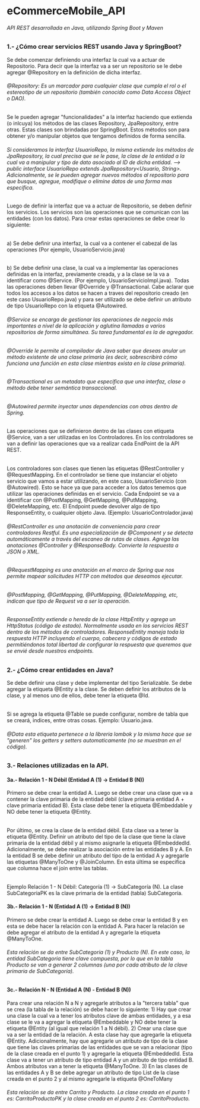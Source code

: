 # eCommerceMobile_API
###### API REST desarrollada en Java, utilizando Spring Boot y Maven

### 1.- ¿Cómo crear servicios REST usando Java y SpringBoot?
Se debe comenzar definiendo una interfaz la cual va a actuar de Repositorio.
Para decir que la interfaz va a ser un repositorio se le debe agregar @Repository 
en la definición de dicha interfaz.
###### @Repository: Es un marcador para cualquier clase que cumpla el rol o el estereotipo de un repositorio (también conocido como Data Access Object o DAO).
Se le pueden agregar "funcionalidades" a la interfaz haciendo que extienda (o inlcuya) los métodos de las clases Repository, JpaRepository, entre otras. Estas clases son brindadas por SpringBoot. Estos métodos son para obtener y/o manipular objetos que tengamos definidos de forma sencilla.
###### Si consideramos la interfaz UsuarioRepo, la misma extiende los métodos de JpaRepository, la cual precisa que se le pase, la clase de la entidad a la cual va a manipular y tipo de dato asociado al ID de dicha entidad. --> public interface UsuarioRepo extends JpaRepository<Usuario, String>. Adicionalmente, se le pueden agregar nuevos métodos al repositorio para que busque, agregue, modifique o elimine datos de una forma mas específica.
Luego de definir la interfaz que va a actuar de Repositorio, se deben definir los servicios. Los servicios son las operaciones que se comunican con las entidades (con los datos). Para crear estas operaciones se debe crear lo siguiente:
######
a) Se debe definir una interfaz, la cual va a contener el cabezal de las operaciones (Por ejemplo, UsuarioServicio.java)
######
b) Se debe definir una clase, la cual va a implementar las operaciones definidas en la interfaz, previamente creada, y a la clase se la va a identificar como @Service. (Por ejemplo, UsuarioServicioImpl.java). Todas las operaciones deben llevar @Override y @Transactional. Cabe aclarar que todos los accesos a los datos se hacen a traves del repositorio creado (en este caso UsuarioRepo.java) y para ser utilizado se debe definir un atributo de tipo UsuarioRepo con la etiqueta @Autowired.
###### @Service se encarga de gestionar las operaciones de negocio más importantes a nivel de la aplicación y aglutina llamadas a varios repositorios de forma simultánea. Su tarea fundamental es la de agregador.
###### @Override le permite al compilador de Java saber que deseas anular un método existente de una clase primaria (es decir, sobrescribirá cómo funciona una función en esta clase mientras exista en la clase primaria).
###### @Transactional es un metadato que especifica que una interfaz, clase o método debe tener semántica transaccional.
###### @Autowired permite inyectar unas dependencias con otras dentro de Spring.
Las operaciones que se definieron dentro de las clases con etiqueta @Service, van a ser utilizadas en los Controladores. En los controladores se van a definir las operaciones que va a realizar cada EndPoint de la API REST.
######
Los controladores son clases que tienen las etiquetas @RestController y @RequestMapping. En el controlador se tiene que instanciar el objeto servicio que vamos a estar utilizando, en este caso, UsuarioServicio (con @Autowired). Esto se hace ya que para acceder a los datos tenemos que utilizar las operaciones definidas en el servicio.
Cada Endpoint se va a identificar con @PostMapping, @GetMapping, @PutMapping, @DeleteMapping, etc. El Endpoint puede devolver algo de tipo ResponseEntity, o cualquier objeto Java. (Ejemplo: UsuarioControlador.java)
###### @RestController es una anotación de conveniencia para crear controladores Restful. Es una especialización de @Component y se detecta automáticamente a través del escaneo de rutas de clases. Agrega las anotaciones @Controller y @ResponseBody. Convierte la respuesta a JSON o XML. 
###### @RequestMapping es una anotación en el marco de Spring que nos permite mapear solicitudes HTTP con métodos que deseamos ejecutar.
###### @PostMapping, @GetMapping, @PutMapping, @DeleteMapping, etc, indican que tipo de Request va a ser la operación.
###### ResponseEntity extiende o hereda de la clase HttpEntity y agrega un HttpStatus (código de estado). Normalmente usada en los servicios REST dentro de los métodos de controladores. ResponseEntity maneja toda la respuesta HTTP incluyendo el cuerpo, cabecera y códigos de estado permitiéndonos total libertad de configurar la respuesta que queremos que se envié desde nuestros endpoints.

### 2.- ¿Cómo crear entidades en Java?
Se debe definir una clase y debe implementar del tipo Serializable. Se debe agregar la etiqueta @Entity a la clase. Se deben definir los atributos de la clase, y al menos uno de ellos, debe tener la etiqueta @Id.
######
Si se agrega la etiqueta @Table se puede configurar, nombre de tabla que se creará, indices, entre otras cosas. Ejemplo: Usuario.java.
###### @Data esta etiqueta pertenece a la libreria lombok y la misma hace que se "generen" los getters y setters automaticamente (no se muestran en el código).

### 3.- Relaciones utilizadas en la API.
#### 3a.- Relación 1 - N Débil (Entidad A (1) -> Entidad B (N))
Primero se debe crear la entidad A. Luego se debe crear una clase que va a contener la clave primaria de la entidad debil (clave primaria entidad A + clave primaria entidad B). Esta clase debe tener la etiqueta @Embeddable y NO debe tener la etiqueta @Entity.
######
Por último, se crea la clase de la entidad débil. Esta clase va a tener la etiqueta @Entity. Definir un atributo del tipo de la clase que tiene la clave primaria de la entidad débil y al mismo asignarle la etiqueta @EmbeddedId. Adicionalmente, se debe realizar la asociación entre las entidades B y A. En la entidad B se debe definir un atributo del tipo de la entidad A y agregarle las etiquetas @ManyToOne y @JoinColumn. En esta última se especifica que columna hace el join entre las tablas. 
######
Ejemplo Relación 1 - N Débil: Categoría (1) -> SubCategoría (N). La clase SubCategoriaPK es la clave primaria de la entidad (tabla) SubCategoría.
#### 3b.- Relación 1 - N (Entidad A (1) -> Entidad B (N))
Primero se debe crear la entidad A. Luego se debe crear la entidad B y en esta se debe hacer la relación con la entidad A. Para hacer la relación se debe agregar el atributo de la entidad A y agregarle la etiqueta @ManyToOne.
###### Esta relación se da entre SubCategoria (1) y Producto (N). En este caso, la entidad SubCategoria tiene clave compuesta, por lo que en la tabla Producto se van a generar 2 columnas (una por cada atributo de la clave primaria de SubCategoría). 
#### 3c.- Relación N - N (Entidad A (N) - Entidad B (N))
Para crear una relación N a N y agregarle atributos a la "tercera tabla" que se crea (la tabla de la relación) se debe hacer lo siguiente:                                        1) Hay que crear una clase la cual va a tener los atributos clave de ambas entidades, y a esa clase se le va a agregar la etiqueta @Embeddable y NO debe tener la etiqueta @Entity (al igual que relación 1 a N débil).                                                                                                                                      2) Crear una clase que va a ser la entidad de la relación. A esta clase hay que agregarle la etiqueta @Entity. Adicionalmente, hay que agregarle un atributo de tipo de la clase que tiene las claves primarias de las entidades que se van a relacionar (tipo de la clase creada en el punto 1) y agregarle la etiqueta @EmbeddedId. Esta clase va a tener un atributo de tipo entidad A y un atributo de tipo entidad B. Ambos atributos van a tener la etiqueta @ManyToOne.                                                                 3) En las clases de las entidades A y B se debe agregar un atributo de tipo List de la clase creada en el punto 2 y al mismo agregarle la etiqueta @OneToMany
###### Esta relación se da entre Carrito y Producto. La clase creada en el punto 1 es: CarritoProductoPK y la clase creada en el punto 2 es: CarritoProducto.
 




